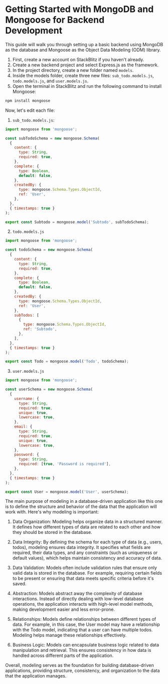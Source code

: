 # Getting Started with MongoDB and Mongoose for Backend Development

This guide will walk you through setting up a basic backend using MongoDB as the database and Mongoose as the Object Data Modeling (ODM) library.

1. First, create a new account on StackBlitz if you haven't already.
2. Create a new backend project and select Express.js as the framework.
3. In the project directory, create a new folder named `models`.
4. Inside the models folder, create three new files: `sub_todo.models.js`, `todo.models.js`, and `user.models.js`.
5. Open the terminal in StackBlitz and run the following command to install Mongoose:

```sh
npm install mongoose
```

Now, let's edit each file:

1. `sub_todo.models.js`:

```javascript
import mongoose from 'mongoose';

const subTodoSchema = new mongoose.Schema(
  {
    content: {
      type: String,
      required: true,
    },
    complete: {
      type: Boolean,
      default: false,
    },
    createdBy: {
      type: mongoose.Schema.Types.ObjectId,
      ref: 'User',
    },
  },
  { timestamps: true }
);

export const Subtodo = mongoose.model('Subtodo', subTodoSchema);

```

2. `todo.models.js`

```javascript
import mongoose from 'mongoose';

const todoSchema = new mongoose.Schema(
  {
    content: {
      type: String,
      required: true,
    },
    complete: {
      type: Boolean,
      default: false,
    },
    createdBy: {
      type: mongoose.Schema.Types.ObjectId,
      ref: 'User',
    },
    subTodos: [
      {
        type: mongoose.Schema.Types.ObjectId,
        ref: 'Subtodo',
      },
    ],
  },
  { timestamps: true }
);

export const Todo = mongoose.model('Todo', todoSchema);

```

3. `user.models.js`

```javascript
import mongoose from 'mongoose';

const userSchema = new mongoose.Schema(
  {
    username: {
      type: String,
      required: true,
      unique: true,
      lowercase: true,
    },
    email: {
      type: String,
      required: true,
      unique: true,
      lowercase: true,
    },
    password: {
      type: String,
      required: [true, 'Password is required'],
    },
  },
  { timestamps: true }
);

export const User = mongoose.model('User', userSchema);

```

The main purpose of modeling in a database-driven application like this one is to define the structure and behavior of the data that the application will work with. Here's why modeling is important:

1. Data Organization: Modeling helps organize data in a structured manner. It defines how different types of data are related to each other and how they should be stored in the database.

2. Data Integrity: By defining the schema for each type of data (e.g., users, todos), modeling ensures data integrity. It specifies what fields are required, their data types, and any constraints (such as uniqueness or default values), which helps maintain consistency and accuracy of data.

3. Data Validation: Models often include validation rules that ensure only valid data is stored in the database. For example, requiring certain fields to be present or ensuring that data meets specific criteria before it's saved.

4. Abstraction: Models abstract away the complexity of database interactions. Instead of directly dealing with low-level database operations, the application interacts with high-level model methods, making development easier and less error-prone.

5. Relationships: Models define relationships between different types of data. For example, in this case, the User model may have a relationship with the Todo model, indicating that a user can have multiple todos. Modeling helps manage these relationships effectively.

6. Business Logic: Models can encapsulate business logic related to data manipulation and retrieval. This ensures consistency in how data is handled across different parts of the application.

Overall, modeling serves as the foundation for building database-driven applications, providing structure, consistency, and organization to the data that the application manages.